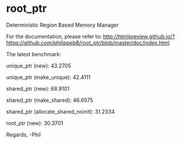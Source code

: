 # root_ptr
Deterministic Region Based Memory Manager

For the documentation, please refer to:
http://htmlpreview.github.io/?https://github.com/philippeb8/root_ptr/blob/master/doc/index.html


The latest benchmark:

unique_ptr (new): 43.2705

unique_ptr (make_unique): 42.4111

shared_ptr (new): 68.9101

shared_ptr (make_shared): 46.6575

shared_ptr (allocate_shared_noinit): 31.2334

root_ptr (new): 30.3701


Regards,
-Phil
